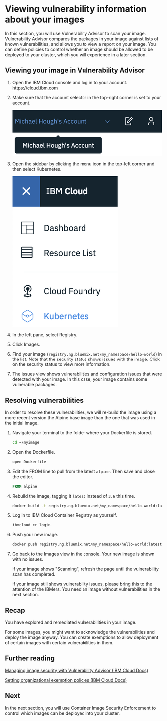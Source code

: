 # Viewing vulnerability information about your images

In this section, you will use Vulnerability Advisor to scan your image. Vulnerability Advisor compares the packages in your image against lists of known vulnerabilities, and allows you to view a report on your image. You can define policies to control whether an image should be allowed to be deployed to your cluster, which you will experience in a later section.

## Viewing your image in Vulnerability Advisor

1. Open the IBM Cloud console and log in to your account. <https://cloud.ibm.com>

2. Make sure that the account selector in the top-right corner is set to your account.

    ![IBM Cloud account selector](./5_1.png)

3. Open the sidebar by clicking the menu icon in the top-left corner and then select Kubernetes.

    ![Kubernetes button in sidebar](./5_2.png)

4. In the left pane, select Registry.

5. Click Images.

6. Find your image (`registry.ng.bluemix.net/my_namespace/hello-world`) in the list. Note that the security status shows issues with the image. Click on the security status to view more information.

7. The issues view shows vulnerabilities and configuration issues that were detected with your image. In this case, your image contains some vulnerable packages.

## Resolving vulnerabilities

In order to resolve these vulnerabilities, we will re-build the image using a more recent version the Alpine base image than the one that was used in the initial image.

1. Navigate your terminal to the folder where your Dockerfile is stored.

    ```bash
    cd ~/myimage
    ```

2. Open the Dockerfile.

    ```bash
    open Dockerfile
    ```

3. Edit the FROM line to pull from the latest `alpine`. Then save and close the editor.

    ```Dockerfile
    FROM alpine
    ```

4. Rebuild the image, tagging it `latest` instead of `3.6` this time.

    ```bash
    docker build -t registry.ng.bluemix.net/my_namespace/hello-world:latest .
    ```

5. Log in to IBM Cloud Container Registry as yourself.

    ```bash
    ibmcloud cr login
    ```

6. Push your new image.

    ```bash
    docker push registry.ng.bluemix.net/my_namespace/hello-world:latest
    ```

7. Go back to the Images view in the console. Your new image is shown with no issues.

    If your image shows "Scanning", refresh the page until the vulnerability scan has completed.

    If your image still shows vulnerability issues, please bring this to the attention of the IBMers. You need an image without vulnerabilities in the next section.

## Recap

You have explored and remediated vulnerabilities in your image.

For some images, you might want to acknowledge the vulnerabilities and deploy the image anyway. You can create exemptions to allow deployment of certain images with certain vulnerabilities in them.

## Further reading

[Managing image security with Vulnerability Advisor (IBM Cloud Docs)](https://console.bluemix.net/docs/services/va/va_index.html#va_index)

[Setting organizational exemption policies (IBM Cloud Docs)](https://console.bluemix.net/docs/services/va/va_index.html#va_managing_policy)


## Next

In the next section, you will use Container Image Security Enforcement to control which images can be deployed into your cluster.
